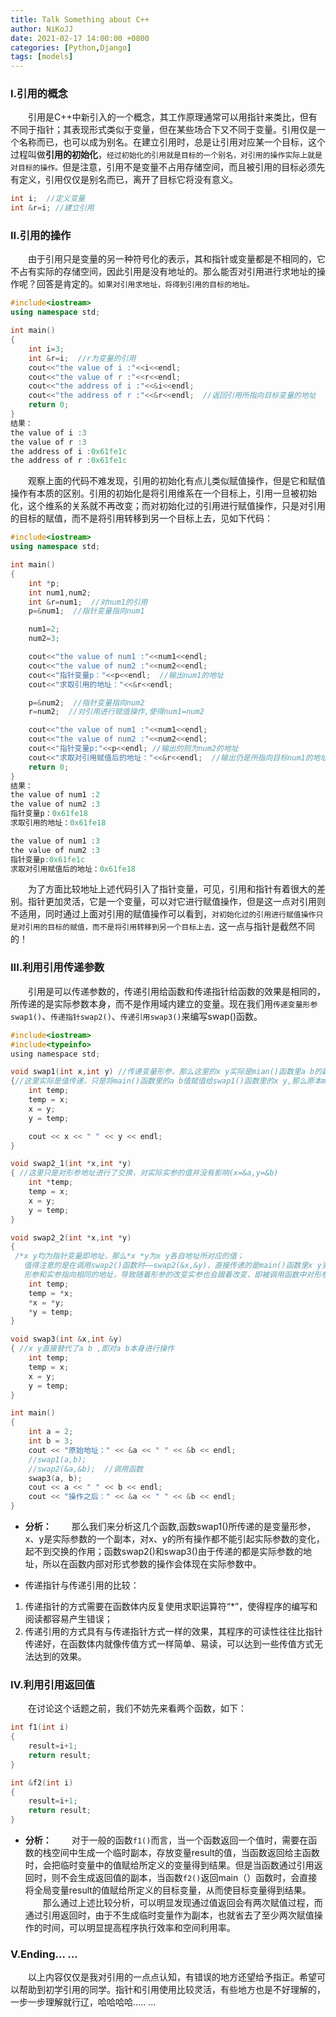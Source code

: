 ```yaml
---
title: Talk Something about C++
author: NiKoJJ
date: 2021-02-17 14:00:00 +0800
categories: [Python,Django]
tags: [models]
---
```



### I.引用的概念
&emsp;&emsp;引用是C++中新引入的一个概念，其工作原理通常可以用指针来类比，但有不同于指针；其表现形式类似于变量，但在某些场合下又不同于变量。引用仅是一个名称而已，也可以成为别名。在建立引用时，总是让引用对应某一个目标，这个过程叫做**引用的初始化**，`经过初始化的引用就是目标的一个别名，对引用的操作实际上就是对目标的操作。`但是注意，引用不是变量不占用存储空间，而且被引用的目标必须先有定义，引用仅仅是别名而已，离开了目标它将没有意义。

```cpp
int i;  //定义变量
int &r=i; //建立引用
```
### II.引用的操作
&emsp;&emsp;由于引用只是变量的另一种符号化的表示，其和指针或变量都是不相同的，它不占有实际的存储空间，因此引用是没有地址的。那么能否对引用进行求地址的操作呢？回答是肯定的。`如果对引用求地址，将得到引用的目标的地址。`

```cpp
#include<iostream>
using namespace std;

int main()
{
    int i=3;
    int &r=i;  //r为变量的引用
    cout<<"the value of i :"<<i<<endl;
    cout<<"the value of r :"<<r<<endl;
    cout<<"the address of i :"<<&i<<endl;
    cout<<"the address of r :"<<&r<<endl;  //返回引用所指向目标变量的地址
    return 0;
}
结果：
the value of i :3
the value of r :3
the address of i :0x61fe1c
the address of r :0x61fe1c
```
&emsp;&emsp;观察上面的代码不难发现，引用的初始化有点儿类似赋值操作，但是它和赋值操作有本质的区别。引用的初始化是将引用维系在一个目标上，引用一旦被初始化，这个维系的关系就不再改变；而对初始化过的引用进行赋值操作，只是对引用的目标的赋值，而不是将引用转移到另一个目标上去，见如下代码：

```cpp
#include<iostream>
using namespace std;

int main()
{
    int *p;
    int num1,num2;
    int &r=num1;  //对num1的引用
    p=&num1;  //指针变量指向num1

    num1=2;
    num2=3;

    cout<<"the value of num1 :"<<num1<<endl;
    cout<<"the value of num2 :"<<num2<<endl;
    cout<<"指针变量p："<<p<<endl;  //输出num1的地址
    cout<<"求取引用的地址："<<&r<<endl;

    p=&num2;  //指针变量指向num2
    r=num2;  //对引用进行赋值操作,使得num1=num2

    cout<<"the value of num1 :"<<num1<<endl;
    cout<<"the value of num2 :"<<num2<<endl;
    cout<<"指针变量p:"<<p<<endl; //输出的则为num2的地址
    cout<<"求取对引用赋值后的地址："<<&r<<endl;  //输出仍是所指向目标num1的地址
    return 0;
}
结果：
the value of num1 :2
the value of num2 :3
指针变量p：0x61fe18
求取引用的地址：0x61fe18

the value of num1 :3
the value of num2 :3
指针变量p:0x61fe1c
求取对引用赋值后的地址：0x61fe18
```
&emsp;&emsp;为了方面比较地址上述代码引入了指针变量，可见，引用和指针有着很大的差别。指针更加灵活，它是一个变量，可以对它进行赋值操作，但是这一点对引用则不适用，同时通过上面对引用的赋值操作可以看到，`对初始化过的引用进行赋值操作只是对引用的目标的赋值，而不是将引用转移到另一个目标上去，`这一点与指针是截然不同的！
### III.利用引用传递参数
&emsp;&emsp;引用是可以传递参数的，传递引用给函数和传递指针给函数的效果是相同的，所传递的是实际参数本身，而不是作用域内建立的变量。现在我们用`传递变量形参swap1()`、`传递指针swap2()`、`传递引用swap3()`来编写swap()函数。

```c
#include<iostream>
#include<typeinfo>
using namespace std;

void swap1(int x,int y) //传递变量形参，那么这里的x y实际是mian()函数里a b的副本，所以对x y的操作都不能引起实际参数的变化
{//这里实际是值传递，只是将main()函数里的a b值赋值给swap1()函数里的x y,那么原本mian()函数里的的a b并不会改变
    int temp;
    temp = x;
    x = y;
    y = temp;

    cout << x << " " << y << endl;
}

void swap2_1(int *x,int *y)
{ //这里只是对形参地址进行了交换，对实际实参的值并没有影响(x=&a,y=&b)
    int *temp;
    temp = x;
    x = y;
    y = temp;
}

void swap2_2(int *x,int *y) 
{ 
 /*x y均为指针变量即地址，那么*x *y为x y各自地址所对应的值；
   值得注意的是在调用swap2()函数时——swap2(&x,&y)，直接传递的是main()函数里x y变量地址，那么在函数内部对形式参数的操作会体现到实际参数里；
   形参和实参指向相同的地址，导致随着形参的改变实参也会跟着改变，即被调用函数中对形参指针所指向的地址中内容的任何改变都会影响到实参。*/
    int temp;
    temp = *x;
    *x = *y;
    *y = temp;
}

void swap3(int &x,int &y)
{ //x y直接替代了a b ,即对a b本身进行操作
    int temp;
    temp = x;
    x = y;
    y = temp;
}

int main()
{
    int a = 2;
    int b = 3;
    cout << "原始地址：" << &a << " " << &b << endl;
    //swap1(a,b);  
    //swap2(&a,&b);  //调用函数
    swap3(a, b);
    cout << a << " " << b << endl;
    cout << "操作之后：" << &a << " " << &b << endl;
}
```
- **分析：**
&emsp;&emsp;那么我们来分析这几个函数,函数swap1()所传递的是变量形参，x、y是实际参数的一个副本，对x、y的所有操作都不能引起实际参数的变化，起不到交换的作用；函数swap2()和swap3()由于传递的都是实际参数的地址，所以在函数内部对形式参数的操作会体现在实际参数中。

- 传递指针与传递引用的比较：

 1. 传递指针的方式需要在函数体内反复使用求职运算符“*”，使得程序的编写和阅读都容易产生错误；
 2. 传递引用的方式具有与传递指针方式一样的效果，其程序的可读性往往比指针传递好，在函数体内就像传值方式一样简单、易读，可以达到一些传值方式无法达到的效果。
### IV.利用引用返回值
&emsp;&emsp;在讨论这个话题之前，我们不妨先来看两个函数，如下：
```cpp
int f1(int i)
{
    result=i+1;
    return result;
}

int &f2(int i)
{
    result=i+1;
    return result;
}
```
- **分析：**
&emsp;&emsp;对于一般的函数`f1()`而言，当一个函数返回一个值时，需要在函数的栈空间中生成一个临时副本，存放变量result的值，当函数返回给主函数时，会把临时变量中的值赋给所定义的变量得到结果。但是当函数通过引用返回时，则不会生成返回值的副本，当函数`f2()`返回main（）函数时，会直接将全局变量result的值赋给所定义的目标变量，从而使目标变量得到结果。
&emsp;&emsp;那么通过上述比较分析，可以明显发现通过值返回会有两次赋值过程，而通过引用返回时，由于不生成临时变量作为副本，也就省去了至少两次赋值操作的时间，可以明显提高程序执行效率和空间利用率。
### V.Ending... ...
&emsp;&emsp;以上内容仅仅是我对引用的一点点认知，有错误的地方还望给予指正。希望可以帮助到初学引用的同学。指针和引用使用比较灵活，有些地方也是不好理解的，一步一步理解就行辽，哈哈哈哈..... ...